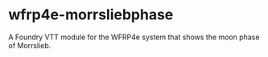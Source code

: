 # wfrp4e-morrsliebphase
A Foundry VTT module for the WFRP4e system that shows the moon phase of Morrslieb.
